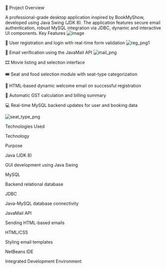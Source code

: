 📌 Project Overview

A professional-grade desktop application inspired by BookMyShow, developed using Java Swing (JDK 8). The application features secure email authentication, robust MySQL integration via JDBC, dynamic and interactive UI components.
 Key Features
![image](https://github.com/user-attachments/assets/522cb5ca-cdba-45bb-8985-d62b13acb964)

📝 User registration and login with real-time form validation
![reg_png1](https://github.com/user-attachments/assets/6f8736ac-3f10-4b0d-b775-7e08d4ff5891)

📧 Email verification using the JavaMail API
![mail_png](https://github.com/user-attachments/assets/e77f35be-d58d-4866-9728-34f247907abf)

🎞️ Movie listing and selection interface

🎟️ Seat and food selection module with seat-type categorization

📩 HTML-based dynamic welcome email on successful registration

🧾 Automatic GST calculation and billing summary

💻 Real-time MySQL backend updates for user and booking data

![seat_type_png](https://github.com/user-attachments/assets/b799589b-6e1f-4774-9d89-477bda067722)


Technologies Used

Technology

Purpose

Java (JDK 8)

GUI development using Java Swing

MySQL

Backend relational database

JDBC

Java-MySQL database connectivity

JavaMail API

Sending HTML-based emails

HTML/CSS

Styling email templates

NetBeans IDE

Integrated Development Environment
